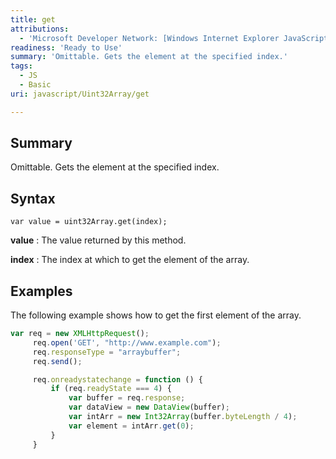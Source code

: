 ```yaml
---
title: get
attributions:
  - 'Microsoft Developer Network: [Windows Internet Explorer JavaScript reference Article](http://msdn.microsoft.com/en-us/library/ie/yek4tbz0%28v=vs.94%29.aspx)'
readiness: 'Ready to Use'
summary: 'Omittable. Gets the element at the specified index.'
tags:
  - JS
  - Basic
uri: javascript/Uint32Array/get

---
```

## Summary

Omittable. Gets the element at the specified index.

## Syntax

    var value = uint32Array.get(index);

**value**
:   The value returned by this method.

**index**
:   The index at which to get the element of the array.

## Examples

The following example shows how to get the first element of the array.

``` js
var req = new XMLHttpRequest();
     req.open('GET', "http://www.example.com");
     req.responseType = "arraybuffer";
     req.send();

     req.onreadystatechange = function () {
         if (req.readyState === 4) {
             var buffer = req.response;
             var dataView = new DataView(buffer);
             var intArr = new Int32Array(buffer.byteLength / 4);
             var element = intArr.get(0);
         }
     }
```

